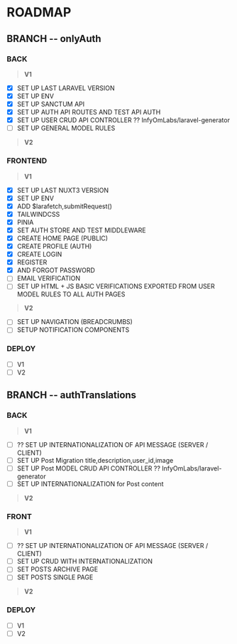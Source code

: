 # **ROADMAP**
## BRANCH -- **onlyAuth**
### BACK
> **V1**
- [x] SET UP LAST LARAVEL VERSION
- [x] SET UP ENV
- [x] SET UP SANCTUM API
- [x] SET UP AUTH API ROUTES AND TEST API AUTH
- [x] SET UP USER CRUD API CONTROLLER ?? InfyOmLabs/laravel-generator
- [ ] SET UP GENERAL MODEL RULES
> **V2**
### FRONTEND
> **V1**
- [x] SET UP LAST NUXT3 VERSION
- [x] SET UP ENV
- [x] ADD $larafetch,submitRequest()
- [x] TAILWINDCSS
- [x] PINIA
- [x] SET AUTH STORE AND TEST MIDDLEWARE
- [x] CREATE HOME PAGE (PUBLIC)
- [x] CREATE PROFILE (AUTH)
- [x] CREATE LOGIN 
- [x] REGISTER 
- [x] AND FORGOT PASSWORD
- [ ] EMAIL VERIFICATION
- [ ] SET UP HTML + JS BASIC VERIFICATIONS EXPORTED FROM USER MODEL RULES TO ALL AUTH PAGES
> **V2**
- [ ] SET UP NAVIGATION (BREADCRUMBS) 
- [ ] SETUP NOTIFICATION COMPONENTS
### DEPLOY
- [ ] V1
- [ ] V2
## BRANCH -- **authTranslations**
### BACK
> **V1**
- [ ] ?? SET UP INTERNATIONALIZATION OF API MESSAGE (SERVER / CLIENT)
- [ ] SET UP Post Migration title,description,user_id,image
- [ ] SET UP Post MODEL CRUD API CONTROLLER ?? InfyOmLabs/laravel-generator
- [ ] SET UP INTERNATIONALIZATION for Post content
> **V2**
### FRONT
> **V1**
- [ ] ?? SET UP INTERNATIONALIZATION OF API MESSAGE (SERVER / CLIENT)
- [ ] SET UP CRUD WITH INTERNATIONALIZATION
- [ ] SET POSTS ARCHIVE PAGE
- [ ] SET POSTS SINGLE PAGE
> **V2**
### DEPLOY
- [ ] V1
- [ ] V2
